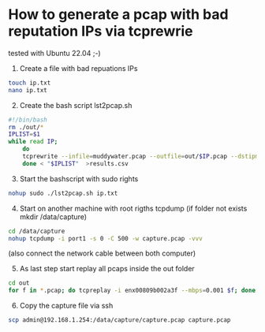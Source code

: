 # How to generate a pcap with bad reputation IPs via tcprewrie

tested with Ubuntu 22.04 ;-)

1. Create a file with bad repuations IPs

```bash
touch ip.txt
nano ip.txt
```

2. Create the bash script lst2pcap.sh

```bash
#!/bin/bash
rm ./out/*
IPLIST=$1
while read IP;
	do
	tcprewrite --infile=muddywater.pcap --outfile=out/$IP.pcap --dstipmap=185.117.75.34:$IP --srcip=185.117.75.34:$IP;
	done < "$IPLIST"  >results.csv
```
 
3. Start the bashscript with sudo rights

```bash
nohup sudo ./lst2pcap.sh ip.txt
```

4. Start on another machine with root rigths tcpdump
(if folder not exists mkdir /data/capture)

```bash
cd /data/capture 
nohup tcpdump -i port1 -s 0 -C 500 -w capture.pcap -vvv
```
(also connect the network cable between both computer)

5. As last step start replay all pcaps inside the out folder

```bash
cd out
for f in *.pcap; do tcpreplay -i enx00809b002a3f --mbps=0.001 $f; done
```

6. Copy the capture file via ssh

```bash
scp admin@192.168.1.254:/data/capture/capture.pcap capture.pcap
```
